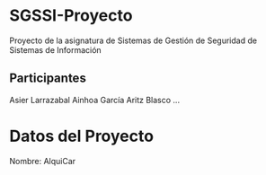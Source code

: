 # SGSSI-Proyecto
Proyecto de la asignatura de Sistemas de Gestión de Seguridad de Sistemas de Información

## Participantes
Asier Larrazabal
Ainhoa García
Aritz Blasco
...


# Datos del Proyecto
Nombre: AlquiCar
